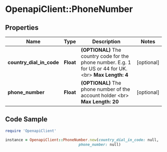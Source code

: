 # OpenapiClient::PhoneNumber

## Properties

Name | Type | Description | Notes
------------ | ------------- | ------------- | -------------
**country_dial_in_code** | **Float** | __(OPTIONAL)__ The country code for the phone number. E.g. 1 for US or 44 for UK.&lt;br&gt; __Max Length: 4__  | [optional] 
**phone_number** | **Float** | __(OPTIONAL)__ The phone number of the account holder &lt;br&gt;  __Max Length: 20__  | [optional] 

## Code Sample

```ruby
require 'OpenapiClient'

instance = OpenapiClient::PhoneNumber.new(country_dial_in_code: null,
                                 phone_number: null)
```


